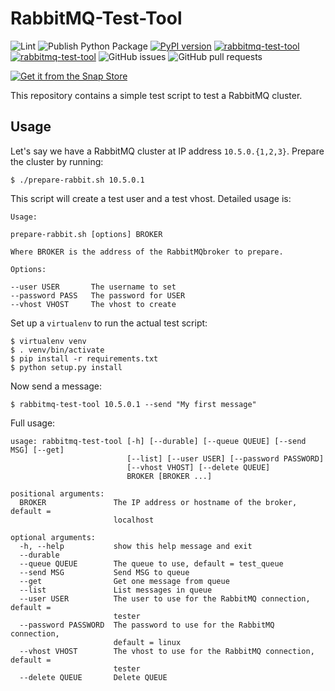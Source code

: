 # RabbitMQ-Test-Tool

![Lint](https://github.com/nicolasbock/rabbitmq-tools/workflows/CI/badge.svg)
![Publish Python Package](https://github.com/nicolasbock/rabbitmq-test-tool/workflows/Publish%20Python%20Package/badge.svg)
[![PyPI version](https://badge.fury.io/py/RabbitMQ-Test-Tool.svg)](https://badge.fury.io/py/RabbitMQ-Test-Tool)
[![rabbitmq-test-tool](https://snapcraft.io//rabbitmq-test-tool/badge.svg)](https://snapcraft.io/rabbitmq-test-tool)
[![rabbitmq-test-tool](https://snapcraft.io//rabbitmq-test-tool/trending.svg?name=0)](https://snapcraft.io/rabbitmq-test-tool)
![GitHub issues](https://img.shields.io/github/issues/nicolasbock/rabbitmq-test-tool)
![GitHub pull requests](https://img.shields.io/github/issues-pr/nicolasbock/rabbitmq-test-tool)

[![Get it from the Snap Store](https://snapcraft.io/static/images/badges/en/snap-store-black.svg)](https://snapcraft.io/rabbitmq-test-tool)

This repository contains a simple test script to test a RabbitMQ
cluster.

## Usage

Let's say we have a RabbitMQ cluster at IP address `10.5.0.{1,2,3}`.
Prepare the cluster by running:

    $ ./prepare-rabbit.sh 10.5.0.1

This script will create a test user and a test vhost. Detailed usage
is:

    Usage:

    prepare-rabbit.sh [options] BROKER

    Where BROKER is the address of the RabbitMQbroker to prepare.

    Options:

    --user USER       The username to set
    --password PASS   The password for USER
    --vhost VHOST     The vhost to create

Set up a `virtualenv` to run the actual test script:

    $ virtualenv venv
    $ . venv/bin/activate
    $ pip install -r requirements.txt
    $ python setup.py install

Now send a message:

    $ rabbitmq-test-tool 10.5.0.1 --send "My first message"

Full usage:

    usage: rabbitmq-test-tool [-h] [--durable] [--queue QUEUE] [--send MSG] [--get]
                              [--list] [--user USER] [--password PASSWORD]
                              [--vhost VHOST] [--delete QUEUE]
                              BROKER [BROKER ...]

    positional arguments:
      BROKER               The IP address or hostname of the broker, default =
                           localhost

    optional arguments:
      -h, --help           show this help message and exit
      --durable
      --queue QUEUE        The queue to use, default = test_queue
      --send MSG           Send MSG to queue
      --get                Get one message from queue
      --list               List messages in queue
      --user USER          The user to use for the RabbitMQ connection, default =
                           tester
      --password PASSWORD  The password to use for the RabbitMQ connection,
                           default = linux
      --vhost VHOST        The vhost to use for the RabbitMQ connection, default =
                           tester
      --delete QUEUE       Delete QUEUE
